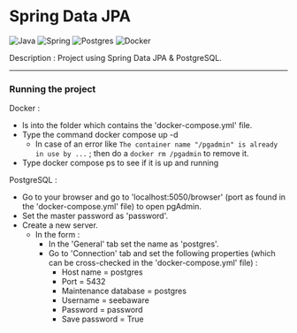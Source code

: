 # Spring Data JPA

![Java](https://img.shields.io/badge/java-%23ED8B00.svg?style=for-the-badge&logo=java&logoColor=white)
![Spring](https://img.shields.io/badge/spring-%236DB33F.svg?style=for-the-badge&logo=spring&logoColor=white)
![Postgres](https://img.shields.io/badge/postgres-%23316192.svg?style=for-the-badge&logo=postgresql&logoColor=white)
![Docker](https://img.shields.io/badge/docker-%230db7ed.svg?style=for-the-badge&logo=docker&logoColor=white)

Description : Project using Spring Data JPA & PostgreSQL.

---

<h3>Running the project</h3>

Docker :
- ls into the folder which contains the 'docker-compose.yml' file.
- Type the command docker compose up -d
  - In case of an error like `The container name "/pgadmin" is already in use by ...` ; then do a `docker rm /pgadmin` to remove it.
- Type docker compose ps to see if it is up and running

PostgreSQL :
- Go to your browser and go to 'localhost:5050/browser' (port as found in the 'docker-compose.yml' file) to open pgAdmin.
- Set the master password as 'password'.
- Create a new server.
  - In the form :
    - In the 'General' tab set the name as 'postgres'.
    - Go to 'Connection' tab and set the following properties (which can be cross-checked in the 'docker-compose.yml' file) :
      - Host name = postgres
      - Port = 5432
      - Maintenance database = postgres
      - Username = seebaware
      - Password = password
      - Save password = True